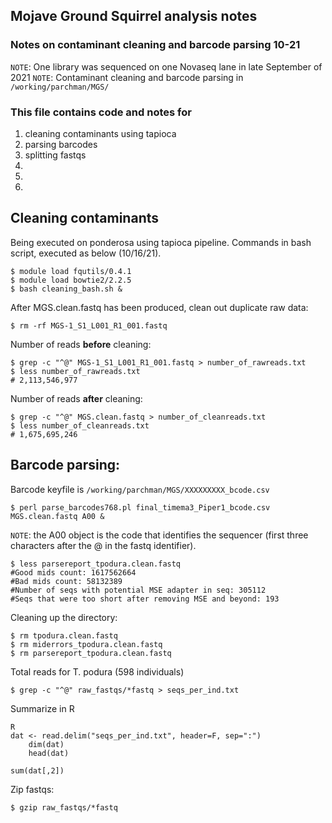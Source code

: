 ## Mojave Ground Squirrel analysis notes

### Notes on contaminant cleaning and barcode parsing 10-21

`NOTE`: One library was sequenced on one Novaseq lane in late September of 2021
`NOTE`: Contaminant cleaning and barcode parsing in `/working/parchman/MGS/`

### This file contains code and notes for
1) cleaning contaminants using tapioca
2) parsing barcodes
3) splitting fastqs 
4) 
6) 
7) 

## Cleaning contaminants

Being executed on ponderosa using tapioca pipeline. Commands in bash script, executed as below (10/16/21).

    $ module load fqutils/0.4.1
    $ module load bowtie2/2.2.5
    $ bash cleaning_bash.sh &

After MGS.clean.fastq has been produced, clean out duplicate raw data:

    $ rm -rf MGS-1_S1_L001_R1_001.fastq
 
Number of reads **before** cleaning:

    $ grep -c "^@" MGS-1_S1_L001_R1_001.fastq > number_of_rawreads.txt
    $ less number_of_rawreads.txt
    # 2,113,546,977
    
Number of reads **after** cleaning:

    $ grep -c "^@" MGS.clean.fastq > number_of_cleanreads.txt
    $ less number_of_cleanreads.txt
    # 1,675,695,246
        
## Barcode parsing:

Barcode keyfile is `/working/parchman/MGS/XXXXXXXXX_bcode.csv`
  
    $ perl parse_barcodes768.pl final_timema3_Piper1_bcode.csv MGS.clean.fastq A00 &

`NOTE`: the A00 object is the code that identifies the sequencer (first three characters after the @ in the fastq identifier).

    $ less parsereport_tpodura.clean.fastq
    #Good mids count: 1617562664
    #Bad mids count: 58132389
    #Number of seqs with potential MSE adapter in seq: 305112
    #Seqs that were too short after removing MSE and beyond: 193
          
Cleaning up the directory:

    $ rm tpodura.clean.fastq
    $ rm miderrors_tpodura.clean.fastq
    $ rm parsereport_tpodura.clean.fastq
    
Total reads for T. podura (598 individuals)

    $ grep -c "^@" raw_fastqs/*fastq > seqs_per_ind.txt

Summarize in R

    R
    dat <- read.delim("seqs_per_ind.txt", header=F, sep=":")
        dim(dat)
        head(dat)
        
    sum(dat[,2])
        

Zip fastqs:

    $ gzip raw_fastqs/*fastq
